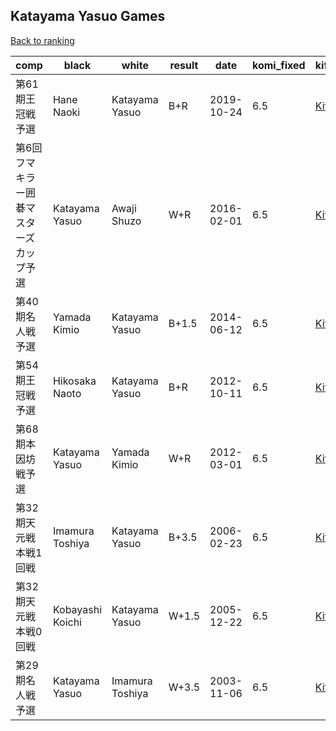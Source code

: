 ## Katayama Yasuo Games

[Back to ranking](index.md)




| **comp** | **black** | **white** | **result** | **date** | **komi_fixed** | **kifu** | 
| --- | --- | --- | --- | --- | --- | --- |
| 第61期王冠戦予選 | Hane Naoki | Katayama Yasuo | B+R | 2019-10-24 | 6.5 | [Kifu](https://kifudepot.net/kifucontents.php?id=aY1fqsyj%2FJgzjKlc4JiLTg%3D%3D) | 
| 第6回フマキラー囲碁マスターズカップ予選 | Katayama Yasuo | Awaji Shuzo | W+R | 2016-02-01 | 6.5 | [Kifu](https://kifudepot.net/kifucontents.php?id=bGvCwAXZtYCTRD%2FQYdchGg%3D%3D) | 
| 第40期名人戦予選 | Yamada Kimio | Katayama Yasuo | B+1.5 | 2014-06-12 | 6.5 | [Kifu](https://kifudepot.net/kifucontents.php?id=D4vALcm7%2B9CPSVFTr2UBnQ%3D%3D) | 
| 第54期王冠戦予選 | Hikosaka Naoto | Katayama Yasuo | B+R | 2012-10-11 | 6.5 | [Kifu](https://kifudepot.net/kifucontents.php?id=h5A55zh0pnLywyHDod2cnQ%3D%3D) | 
| 第68期本因坊戦予選 | Katayama Yasuo | Yamada Kimio | W+R | 2012-03-01 | 6.5 | [Kifu](https://kifudepot.net/kifucontents.php?id=cW%2BpvXziHCwC9aRmIL9cDA%3D%3D) | 
| 第32期天元戦本戦1回戦 | Imamura Toshiya | Katayama Yasuo | B+3.5 | 2006-02-23 | 6.5 | [Kifu](https://kifudepot.net/kifucontents.php?id=B8Y8iY90s9iEXLFYIN3fuQ%3D%3D) | 
| 第32期天元戦本戦0回戦 | Kobayashi Koichi | Katayama Yasuo | W+1.5 | 2005-12-22 | 6.5 | [Kifu](https://kifudepot.net/kifucontents.php?id=SZcwwEoAMILblcbUbxF78A%3D%3D) | 
| 第29期名人戦予選 | Katayama Yasuo | Imamura Toshiya | W+3.5 | 2003-11-06 | 6.5 | [Kifu](https://kifudepot.net/kifucontents.php?id=2zjZi7AwnW0qUzO7EskCnw%3D%3D) |




